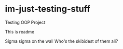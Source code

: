 # im-just-testing-stuff
Testing OOP Project

This is readme

Sigma sigma on the wall
Who's the skibidest of them all?
